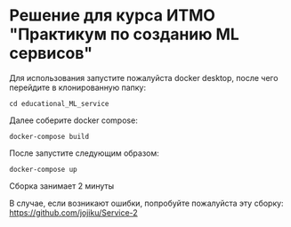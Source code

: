 # Решение для курса ИТМО "Практикум по созданию ML сервисов"

Для использования запустите пожалуйста docker desktop, после чего перейдите в клонированную папку:
```
cd educational_ML_service
```
Далее соберите docker compose:

```
docker-compose build
```
После запустите следующим образом:

```
docker-compose up
```
Сборка занимает 2 минуты

В случае, если возникают ошибки, попробуйте пожалуйста эту сборку: https://github.com/jojiku/Service-2
